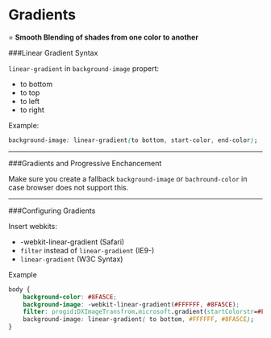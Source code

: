# Gradients

= **Smooth Blending of shades from one color to another**


###Linear Gradient Syntax

`linear-gradient` in `background-image` propert:
- to bottom
- to top
- to left
- to right

Example:

```css
background-image: linear-gradient(to bottom, start-color, end-color);
```

___
###Gradients and Progressive Enchancement

Make sure you create a fallback `background-image` or `bachround-color` in case browser does not support this. 

---

###Configuring Gradients

Insert webkits: 

- -webkit-linear-gradient (Safari)
- `filter` instead of `linear-gradient` (IE9-)
- `linear-gradient` (W3C Syntax)

Example

```css
body {
    background-color: #8FA5CE;
    background-image: -webkit-linear-gradient(#FFFFFF, #8FA5CE);
    filter: progid:DXImageTransfrom.microsoft.gradient(startColorstr=#FFFFFFFF; endColorstr=#FF8FA5CE);
    background-image: linear-gradient( to bottom, #FFFFFF, #8FA5CE); 
}
```

